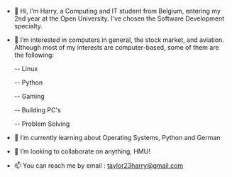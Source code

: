 - 👋 Hi, I’m Harry, a Computing and IT student from Belgium, entering my 2nd year at the Open University. I've chosen the Software Development specialty.
- 👀 I’m interested in computers in general, the stock market, and aviation. Although most of my interests are computer-based, some of them are the following:
  
  -- Linux
  
  -- Python
  
  -- Gaming
  
  -- Building PC's
  
  -- Problem Solving
- 🌱 I’m currently learning about Operating Systems, Python and German
- 💞️ I’m looking to collaborate on anything, HMU!
- 📫 You can reach me by email : taylor23harry@gmail.com

<!---
flights4ever/flights4ever is a ✨ special ✨ repository because its `README.md` (this file) appears on your GitHub profile.
You can click the Preview link to take a look at your changes.
--->
